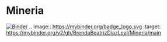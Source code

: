 # Mineria
[![Binder](https://mybinder.org/badge_logo.svg)](https://mybinder.org/v2/gh/BrendaBeatrizDiazLeal/Mineria/main)
.. image:: https://mybinder.org/badge_logo.svg
 :target: https://mybinder.org/v2/gh/BrendaBeatrizDiazLeal/Mineria/main
 
